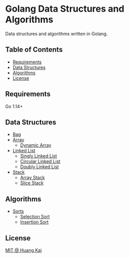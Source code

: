 # Golang Data Structures and Algorithms

Data structures and algorithms written in Golang.

## Table of Contents

- [Requirements](#requirements)
- [Data Structures](#data-structures)
- [Algorithms](#algorithms)
- [License](#license)

## Requirements

Go 1.14+

## Data Structures
- [Bag](data_structures/bag)
- [Array](data_structures/array)
  - [Dynamic Array](data_structures/array/dynamic_array.go)
- [Linked List](data_structures/linkedlist)
  - [Singly Linked List](data_structures/linkedlist/single_linked_list.go)
  - [Circular Linked List](data_structures/linkedlist/circular_linked_list.go)
  - [Doubly Linked List](data_structures/linkedlist/doublylinkedlist/doubly_linked_list.go)
- [Stack](data_structures/stack)
  - [Array Stack](data_structures/stack/arraystack/array_stack.go)
  - [Slice Stack](data_structures/stack/slicestack/slice_stack.go)

    
## Algorithms
- [Sorts](algorithms/sorts)
  - [Selection Sort](algorithms/sorts/selection_sort.go)
  - [Insertion Sort](algorithms/sorts/insertion_sort.go)

## License

[MIT @ Huang Kai](./LICENSE)
